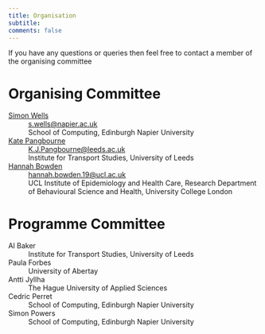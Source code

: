 ```yaml
---
title: Organisation 
subtitle: 
comments: false
---
```


If you have any questions or queries then feel free to contact a member of the organising committee

# Organising Committee

<dl>
<dt><a href="http://www.simonwells.org">Simon Wells</a></dt>
<dd><a href="mailto:s.wells@napier.ac.uk">s.wells@napier.ac.uk</a></br>
School of Computing, Edinburgh Napier University</dd>

<dt><a href="#">Kate Pangbourne</a></dt>
<dd><a href="mailto:K.J.Pangbourne@leeds.ac.uk">K.J.Pangbourne@leeds.ac.uk</a></br>
Institute for Transport Studies, University of Leeds</dd>

<dt><a href="#">Hannah Bowden</a></dt>
<dd><a href="mailto:hannah.bowden.19@ucl.ac.uk">hannah.bowden.19@ucl.ac.uk</a></br>
UCL Institute of Epidemiology and Health Care, Research Department of Behavioural Science and Health, University College London</dd>
</dl>

# Programme Committee

<!--
<dl>

<dt><a href="#"></a></dt>
<dd></dd>

</dl>
-->

<dl>

<dt>Al Baker</dt>
<dd>Institute for Transport Studies, University of Leeds</dd>

<dt>Paula Forbes</dt>
<dd>University of Abertay</dd>

<dt>Antti Jyllha</dt>
<dd>The Hague University of Applied Sciences</dd>
</dd>

<dt>Cedric Perret</dt>
<dd>School of Computing, Edinburgh Napier University</dd>
</dd>

<dt>Simon Powers</dt>
<dd>School of Computing, Edinburgh Napier University</dd>
</dd>



</dl>

